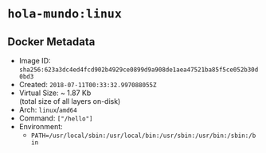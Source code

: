 # `hola-mundo:linux`

## Docker Metadata

- Image ID: `sha256:623a3dc4ed4fcd902b4929ce0899d9a908de1aea47521ba85f5ce052b30d0bd3`
- Created: `2018-07-11T00:33:32.997088055Z`
- Virtual Size: ~ 1.87 Kb  
  (total size of all layers on-disk)
- Arch: `linux`/`amd64`
- Command: `["/hello"]`
- Environment:
  - `PATH=/usr/local/sbin:/usr/local/bin:/usr/sbin:/usr/bin:/sbin:/bin`
